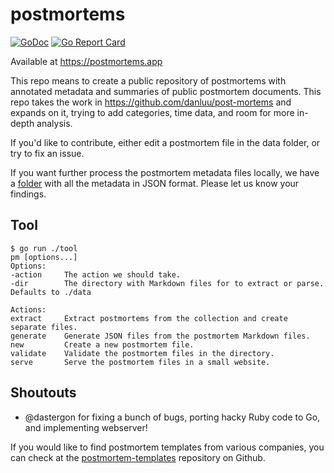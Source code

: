 # postmortems

[![GoDoc](https://godoc.org/github.com/icco/postmortems?status.svg)](https://godoc.org/github.com/icco/postmortems) [![Go Report Card](https://goreportcard.com/badge/github.com/icco/postmortems)](https://goreportcard.com/report/github.com/icco/postmortems)

Available at https://postmortems.app

This repo means to create a public repository of postmortems with annotated metadata and summaries of public postmortem documents. This repo takes the work in https://github.com/danluu/post-mortems and expands on it, trying to add categories, time data, and room for more in-depth analysis.

If you'd like to contribute, either edit a postmortem file in the data folder, or try to fix an issue.

If you want further process the postmortem metadata files locally, we have a [folder](https://postmortems.app/output/) with all the metadata in JSON format. Please let us know your findings.

## Tool

```
$ go run ./tool
pm [options...]
Options:
-action     The action we should take.
-dir        The directory with Markdown files for to extract or parse. Defaults to ./data

Actions:
extract     Extract postmortems from the collection and create separate files.
generate    Generate JSON files from the postmortem Markdown files.
new         Create a new postmortem file.
validate    Validate the postmortem files in the directory.
serve       Serve the postmortem files in a small website.
```

## Shoutouts

 - @dastergon for fixing a bunch of bugs, porting hacky Ruby code to Go, and implementing webserver!

If you would like to find postmortem templates from various companies, you can check at the [postmortem-templates](https://github.com/dastergon/postmortem-templates) repository on Github.
